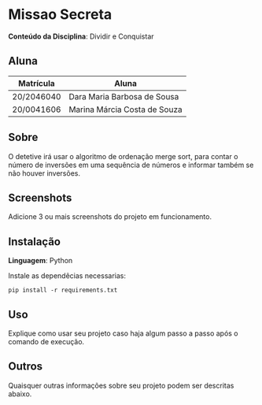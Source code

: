 # Missao Secreta

**Conteúdo da Disciplina**: Dividir e Conquistar <br>

## Aluna
|Matrícula | Aluna |
| -- | -- |
| 20/2046040  |  Dara Maria Barbosa de Sousa  |
| 20/0041606  |  Marina Márcia Costa de Souza |

## Sobre 
O detetive irá usar o algoritmo de ordenação merge sort, para contar o número de inversões em uma sequência de números e informar também se não houver inversões.

## Screenshots
Adicione 3 ou mais screenshots do projeto em funcionamento.

## Instalação 
**Linguagem**: Python<br>

Instale as dependêcias necessarias:

```
pip install -r requirements.txt
```

## Uso 
Explique como usar seu projeto caso haja algum passo a passo após o comando de execução.

## Outros 
Quaisquer outras informações sobre seu projeto podem ser descritas abaixo.
